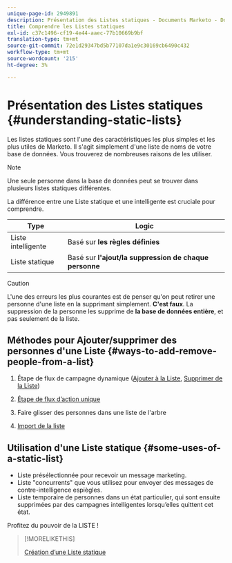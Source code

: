 ```yaml
---
unique-page-id: 2949891
description: Présentation des Listes statiques - Documents Marketo - Documentation du produit
title: Comprendre les Listes statiques
exl-id: c37c1496-cf19-4e44-aaec-77b10669b9bf
translation-type: tm+mt
source-git-commit: 72e1d29347bd5b77107da1e9c30169cb6490c432
workflow-type: tm+mt
source-wordcount: '215'
ht-degree: 3%

---
```


# Présentation des Listes statiques {#understanding-static-lists}

Les listes statiques sont l&#39;une des caractéristiques les plus simples et les plus utiles de Marketo. Il s&#39;agit simplement d&#39;une liste de noms de votre base de données. Vous trouverez de nombreuses raisons de les utiliser.

>[!NOTE]
>
>Une seule personne dans la base de données peut se trouver dans plusieurs listes statiques différentes.

La différence entre une Liste statique et une  intelligente est cruciale pour comprendre.

| Type | Logic |
|---|---|
| Liste intelligente | Basé sur **les règles définies** |
| Liste statique | Basé sur **l&#39;ajout/la suppression de chaque personne** |

>[!CAUTION]
>
>L&#39;une des erreurs les plus courantes est de penser qu&#39;on peut retirer une personne d&#39;une liste en la supprimant simplement. **C&#39;est faux**. La suppression de la personne les supprime de **la base de données entière**, et pas seulement de la liste.

## Méthodes pour Ajouter/supprimer des personnes d&#39;une Liste {#ways-to-add-remove-people-from-a-list}

1. Étape de flux de campagne dynamique ([Ajouter à la Liste](/help/marketo/product-docs/core-marketo-concepts/smart-campaigns/flow-actions/add-to-list.md), [Supprimer de la Liste](/help/marketo/product-docs/core-marketo-concepts/smart-campaigns/flow-actions/remove-from-list.md))

1. [Étape de flux d’action unique](/help/marketo/product-docs/core-marketo-concepts/smart-lists-and-static-lists/using-smart-lists/run-a-single-flow-step-from-a-smart-list.md)
1. Faire glisser des personnes dans une liste de l&#39;arbre
1. [Import de la liste](/help/marketo/getting-started/quick-wins/import-a-list-of-people.md)

## Utilisation d&#39;une Liste statique {#some-uses-of-a-static-list}

* Liste présélectionnée pour recevoir un message marketing.
* Liste &quot;concurrents&quot; que vous utilisez pour envoyer des messages de contre-intelligence espiègles.
* Liste temporaire de personnes dans un état particulier, qui sont ensuite supprimées par des campagnes intelligentes lorsqu’elles quittent cet état.

Profitez du pouvoir de la LISTE !

>[!MORELIKETHIS]
>
>[Création d’une Liste statique](/help/marketo/product-docs/core-marketo-concepts/smart-lists-and-static-lists/static-lists/create-a-static-list.md)
